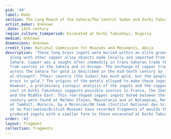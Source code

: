 ```yaml
---
pid: '44'
label: Rods
section: The Long Reach of the Sahara/The Central Sudan and Durbi Takusheyi
artist_maker: Unknown
_date: 14th century
region_culture_timeperiod: Excavated at Durbi Takusheyi, Nigeria
medium: Unknown
dimensions: Unknown
credit_line: National Commission for Museums and Monuments, Abuja
description: 'These long brass ingots were buried within an elite grave at Durbi Takusheyi
  along with other copper alloy objects made locally and imported from North of the
  Sahara. Copper was a sought after commodity in trans-Saharan trade that was mined
  from sources in the Sahara and in Europe. The exchange of copper transported southward
  across the Sahara for gold is described in the mid-tenth century by ?Isha?q Ibn
  al-H?usayn?: ?Their country (the Sudan) has much gold, but the people there prefer
  brass to gold.? The origins of the metals alloyed to make these ingots is not clear.
  However, a preliminary isotopic analysis of the ingots and the copper-alloy objects
  cast in Durbi Takusheyi suggests possible sources in France, the Iberian Peninsula,
  and the Middle East. Thin rod-shaped copper ingots dated between the 11th and 13th
  century were found at Ma?den Ifajen, Mauretania and at Natamatao, Mali. Recent excavations
  at Tamdult, Morocco, by a Moroccan/UK team (Institut National des Sciences de l?Arch‚ologie
  et du Patrimoine/British Museum) have recorded fragments of moulds that would have
  produced ingots with a similar form to those excavated at Durbi Takusheyi.'
order: '43'
layout: fragment
collection: fragments
---
```


